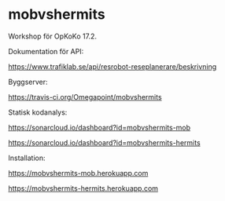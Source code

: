 # mobvshermits

Workshop för OpKoKo 17.2.

Dokumentation för API:

https://www.trafiklab.se/api/resrobot-reseplanerare/beskrivning

Byggserver:

https://travis-ci.org/Omegapoint/mobvshermits

Statisk kodanalys:

https://sonarcloud.io/dashboard?id=mobvshermits-mob

https://sonarcloud.io/dashboard?id=mobvshermits-hermits

Installation:

https://mobvshermits-mob.herokuapp.com

https://mobvshermits-hermits.herokuapp.com
